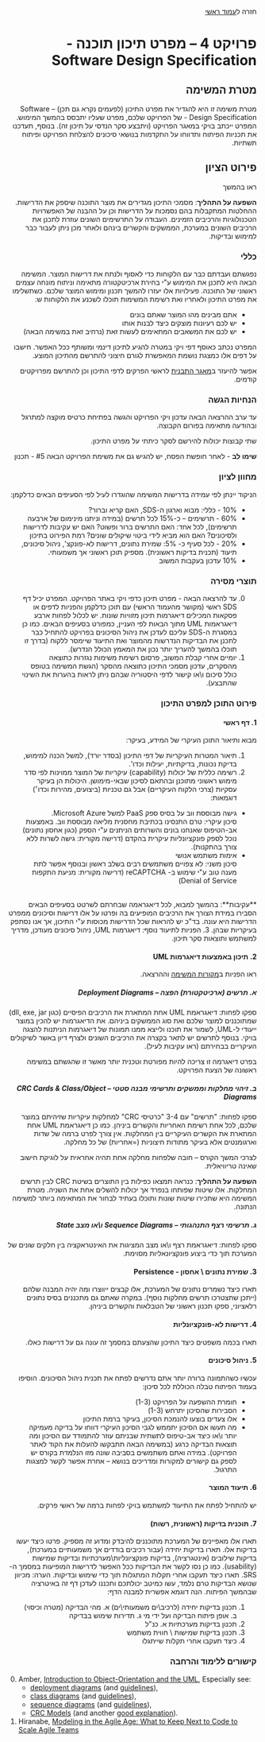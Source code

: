 <div dir="rtl">
<div>
</div>

חזרה ל[עמוד ראשי](../../../../..)

# פרויקט 4 – מפרט תיכון תוכנה - Software Design Specification

## מטרת המשימה
מטרת משימה זו היא להגדיר את מפרט התיכון (לפעמים נקרא גם תכן) – Software Design Specification - של הפרויקט שלכם, מפרט שעליו יתבסס בהמשך המימוש. המפרט ייכתב בויקי במאגר הפרויקט (ויתבצע סקר הנדסי על תיכון זה). בנוסף, תעדכנו את תכניות הפיתוח ותדווחו על התקדמות בנושאי סיכונים להצלחת הפרויקט ופיתוח תשתיות.


## פירוט הציון
ראו בהמשך

**השפעה על התהליך**: מסמכי התיכון מגדירים את מוצר התוכנה שיספק את הדרישות. ההחלטות המתקבלות בהם נסמכות על הדרישות וכן על ההבנה של האפשרויות הטכנולוגיות והרכיבים הזמינים. העבודה על התרשימים השונים עוזרת לתכנן את הרכיבים השונים במערכת, הממשקים והקשרים בינהם ולאחר מכן ניתן לעבור כבר למימוש ובדיקות.

### כללי
נפגשתם ועבדתם כבר עם הלקוחות כדי לאסוף ולנתח את דרישות המוצר. המשימה הבאה היא לתכנן את המימוש ע"י בחירת ארכיטקטורה מתאימה וניתוח מונחה עצמים ראשוני של התוכנה. פעילויות אלו יעזרו להמשך תכנון ומימוש המוצר שלכם.
כשתשלימו את מפרט התיכון ולאחריו ואת רשימת המשימות תוכלו לשכנע את הלקוחות ש:

- אתם מבינים מהו המוצר שאתם בונים
- יש לכם רעיונות מוצקים כיצד לבנות אותו
- יש לכם את המשאבים המתאימים לעשות זאת (נרחיב זאת במשימה הבאה)

המפרט נכתב כאוסף דפי ויקי במטרה להגיע לתיכון דינמי ומשותף ככל האפשר. חישבו על דפים אלו כמצגת נושמת המאפשרת לגורם חיצוני להתרשם מהתיכון המוצע.

אפשר להיעזר ב[מאגר התבנית][sds-template] לראשי הפרקים לדפי התיכון וכן להתרשם מפרויקטים קודמים.

### הנחיות הגשה
עד ערב ההרצאה הבאה עדכון ויקי הפרויקט והגשה בפתיחת כרטיס מוקצה למתרגל ובהודעה מתאימה בפורום הקבוצה.

שתי קבוצות יכולות להירשם לסקר כיתתי על מפרט התיכון.

**שימו לב** - לאחר חופשת הפסח, יש להגיש גם את משימת הפרויקט הבאה #5 - תכנון

### מחוון לציון
הניקוד יינתן לפי עמידה בדרישות המשימה שהוגדרו לעיל לפי הסעיפים הבאים כדלקמן:

- 10% - כללי: מבוא וארגון ה-SDS, האם קריא וברור?
- 60% - תרשימים – כ-15% לכל תרשים (במידה וניתנו מינימום של ארבעה תרשימים), לכל אחד: האם התרשים ברור ופשוט? האם יש עקיבות לדרישות ולסיכונים? האם הוא מביא לידי ביטוי שיקולים שונים? רמת הפירוט בתיכון
- 20% - לכל סעיף כ- 5%: שמירת נתונים, דרישות לא-פונקצ', ניהול סיכונים, תיעוד (תכנית בדיקות ראשונית). מספיק תוכן ראשוני אך משמעותי.
- 10% עדכון בעקבות המשוב

### תוצרי מסירה

0. עד להרצאה הבאה - מפרט תיכון כדפי ויקי באתר הפרויקט. המפרט יכיל דף SDS ראשי (מקושר מהעמוד הראשי) עם תוכן כדלקמן והפניות לדפים או פסקאות המכילים דיאגרמות תיכון מזוויות שונות. יש לכלול לפחות ארבע דיאגראמות UML מתוך הבאות לפי העניין, כמפורט בסעיפים הבאים. 
כמו כן במסגרת ה-SDS  עליכם לעדכן את ניהול הסיכונים בפרויקט להתחיל כבר לתכנן את הבדיקות הנדרשות מהמוצר ואת התיעוד שיימסר ללקוח (בדרך זו תוכלו בהמשך להעריך יותר נכון את המאמץ הכולל הנדרש).
1. יומיים אחרי קבלת המשוב, פרסום רשימת משימות נגזרות כתוצאה מהסקרים, עדכון מסמכי התיכון כתוצאה מהסקר (הגשת המשימה בטופס כולל סיכום ו\או קישור לדפי היסטוריה שבהם ניתן לראות בהערות את השינוי שהתבצע).

### פירוט התוכן למפרט התיכון

#### 1. דף ראשי
מבוא ותיאור התוכן העיקרי של המידע, בעיקר:

1. תיאור המטרות העיקריות של דפי התיכון (בסדר יורד), למשל הכנה למימוש, בדיקת נכונות, בדיקתיות, יעילות וכדו'. 
2. רשימה כללית של יכולות (capability) עיקריות של המוצר ממוינות לפי סדר מימוש ראשוני מתוכנן ובהתאם לסיכון שבאי-מימושן. היכולות הן בעיקר עסקיות (צרכי הלקוח העיקריים) אבל גם טכניות (ביצועים, מהירות וכדו׳)
דוגמאות:
 - גישה מבוססת ווב על בסיס ספק PaaS למשל Microsoft Azure.<br/>
   סיכון עיקרי: טרם התנסינו בכתיבת מחסנית מליאה מבוססת ווב. באמצעות אב-הטיפוס שאנחנו בונים והשרותים הניתנים ע"י הספק (כגון אחסון נתונים) נוכל לספק פונקציונליות עיקרית בהקדם (דרישה מקורית: גישה לשרות ללא צורך בהתקנות).
 - אימות משתמש אנושי<br/>
סיכון משני: לא צפויים משתמשים רבים בשלב ראשון ובנוסף אפשר לתת מענה טוב ע"י שימוש ב- reCAPTCHA
(דרישה מקורית: מניעת התקפות Denial of Service)<br/>
<br/>
**עקיבות**: בהמשך למבוא, לכל דיאגראמה שבחרתם לשרטט בסעיפים הבאים הסבירו במידת הצורך את הרכיבים המופיעים בה ופרטו על אלו דרישות וסיכונים ממפרט הדרישות היא עונה. בד"כ יש להראות שכל הדרישות מכוסות ע"י התיכון, אך אנו נסתפק בעיקריות שבהן.
3. הפניות לתיעוד נוסף: דיאגרמות UML, ניהול סיכונים מעודכן, מדריך למשתמש ותוצאות סקר תיכון.

#### 2. תיכון באמצעות דיאגרמות UML

ראו הפניות ב[מקורות המשימה][refs] וההרצאה.

##### א. תרשים (ארכיטקטורת) הפצה – Deployment Diagrams
 ספקו לפחות: דיאגראמת UML אחת המתארת את הרכיבים הפיסיים (כגון dll, exe, jar) שמתוכננים למוצר שלכם ואת סוג הממשקים ביניהם. את הדיאגרמות יש להכין במוצר ייעודי ל-UML, לשמור את תוכנו ולייצא ממנו תמונות של דיאגרמות הניתנות להצגה בויקי. בנוסף לתרשים יש לתאר בקצרה את הרכיבים השונים ולצרף דיון באשר לשיקולים העיקריים בבחירתם (ראו עקיבות לעיל).

בפרט דיאגרמה זו צריכה להיות מפורטת וטכנית יותר מאשר זו שהגשתם במשימה ראשונה של הצעת הפרויקט.

##### ב. זיהוי מחלקות וממשקים ותרשימי מבנה סטטי – CRC Cards & Class/Object Diagrams
ספקו לפחות: "תרשים" עם 3-4 "כרטיסי CRC" למחלקות עיקריות שזיהיתם במוצר שלכם, לכל אחת רשימת האחריות והקשרים ביניהן. כמו כן דיאגראמת UML אחת המתארת את הקשרים העיקריים בין המחלקות. אין צורך לפרט ברמה של שדות וארגומנטים אלא בעיקר מתודות חיצוניות (=אחריות) של כל מחלקה.

לצרכי המשך הקורס – חובה שלפחות מחלקה אחת תהיה אחראית על לוגיקת חישוב שאינה טריוויאלית.

**השפעה על התהליך**: כנראה תמצאו כפילות בין התוצרים בשיטת CRC  לבין תרשים המחלקות. אלו שיטות שפותחו בנפרד אך יכולות להשלים אחת את השניה. מטרת המשימה היא שתכירו שיטות שונות ותוכלו בעתיד לבחור את המתאימה ביותר למשימה הנתונה.

##### ג. תרשימי רצף התנהגותי – Sequence Diagrams ו\או מצב State
ספקו לפחות: דיאגראמת רצף ו\או מצב המציגות את האינטראקציה בין חלקים שונים של המערכת תוך כדי ביצוע פונקציונאליות מסוימת.

#### 3.	שמירת נתונים \ אחסון - Persistence
 תארו כיצד נשמרים נתונים של המערכת, אלו קבצים ייווצרו ומה יהיה המבנה שלהם (ייתכן שתצטרכו תרשים מחלקות נוסף). במקרה שאתם גם מתכננים בסיס נתונים רלאציוני, ספקו תכנון ראשוני של הטבלאות והקשרים ביניהן.

#### 4. דרישות לא-פונקציונליות
תארו בכמה משפטים כיצד התיכון שהצעתם במסמך זה עונה גם על דרישות כאלו.

#### 5. ניהול סיכונים
עכשיו כשהתמונה ברורה יותר אתם נדרשים לפתח את תכנית ניהול הסיכונים. הוסיפו בעמוד הפיתוח טבלה הכוללת לכל סיכון:
-	חומרת ההשפעה על הפרויקט (1-3)
-	הסבירות שהסיכון יתרחש (1-3)
-	אלו צעדים בוצעו להנמכת הסיכון, בעיקר ברמת התיכון
-	מה תעשו אם הסיכון יתממש
לגבי הסיכון העיקרי דווחו על בדיקה מעמיקה יותר ו\או כיצד אב-טיפוס לתשתית שבניתם עוזר להתמודד עם הסיכון ומה תוצאות הבדיקה כרגע (במשימה הבאה תתבקשו להעלות את הקוד לאתר הפרויקט). במידה ואתם משתמשים בסביבה שונה מזו הנלמדת בקורס יש לספק גם קישורים למקורות ומדריכים בנושא – אחרת אפשר לקשר למצגות התרגול.

#### 6. תיעוד המוצר
יש להתחיל לפתח את התיעוד למשתמש בויקי לפחות ברמה של ראשי פרקים.

#### 7. תוכנית בדיקות (ראשונית, רשות)
 תארו אלו מאפיינים של המערכת מתוכננים להיבדק ומדוע זה מספיק. פרטו כיצד יעשו בדיקות אלו. תארו בדיקות יחידה (עבור רכיבים בודדים אך משמעותיים במערכת), בדיקות שילובים (אינטגרציה), בדיקות פונקציונליות\מערכתיות ובדיקות שמישות (usability). כמו כן נסו לקשר את הבדיקות ככל האפשר לדרישות המופיעות במסמך ה-SRS. תארו כיצד תעקבו אחרי תקלות המתגלות תוך כדי שימוש ובדיקות.
הערה: מכיוון שנושא הבדיקות טרם נלמד, עשו כמיטב יכולתכם ותכננו לעדכן דף זה באיטרציה שבהמשך הפיתוח. הנה דוגמא אפשרית למבנה הדף:

1.	תכנון בדיקות יחידה (לרכיב\ים משמעותי\ים)
א.	מהי הבדיקה (מטרה וכיסוי)
ב.	אופן פיתוח הבדיקה ועל ידי מי
ג.	תדירות שימוש בבדיקה
2.	תכנון בדיקות מערכתיות
א.	כנ"ל
3.	תכנון בדיקות שמישות \ חווית משתמש
4.	כיצד תעקבו אחרי תקלות שייתגלו 


### קישורים ללימוד והרחבה
<div dir="ltr">
<div>
</div>

0. Amber, [Introduction to Object-Orientation and the UML][amber-intro], Especially see:
   - [deployment diagrams][doployment] (and [guidelines][doployment-g]),
   - [class diagrams][class] (and [guidelines][class-g]), 
   - [sequence diagrams][seq] (and [guidelines][seq-g]), 
   - [CRC Models][crc] (and another [good explanation][crc2]).
0. Hiranabe, [Modeling in the Agile Age: What to Keep Next to Code to Scale Agile Teams][Hiranabe]

</div>

<!-- Links -->
[sds-template]: https://github.com/jce-il/project-template/wiki/sds
[refs]: #קישורים-ללימוד-והרחבה

[amber-intro]: http://www.agiledata.org/essays/objectOrientation101.html
[doployment]: http://www.agilemodeling.com/artifacts/deploymentDiagram.htm
[doployment-g]: http://www.agilemodeling.com/style/deploymentDiagram.htm

[class]: http://www.agilemodeling.com/artifacts/classDiagram.htm
[class-g]: http://www.agilemodeling.com/style/classDiagram.htm

[seq]: http://www.agilemodeling.com/artifacts/sequenceDiagram.htm
[seq-g]: http://www.agilemodeling.com/style/sequenceDiagram.htm

[crc]: http://www.agilemodeling.com/artifacts/crcModel.htm
[crc2]: http://leanagilechange.com/leanagilewiki/index.php?title=Class_Responsibility_Collaboration

[Hiranabe]: http://www.infoq.com/articles/kenji-modeling-agile